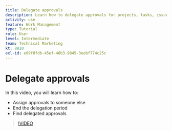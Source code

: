 ```yaml
---
title: Delegate approvals
description: Learn how to delegate approvals for projects, tasks, issues, and timecards to another [!DNL Adobe Workfront] user.
activity: use
feature: Work Management
type: Tutorial
role: User
level: Intermediate
team: Technical Marketing
kt: 8810
exl-id: e89f0fdb-45ef-46b3-9845-3eebf774c25c
---
```

# Delegate approvals

In this video, you will learn how to:

* Assign approvals to someone else
* End the delegation period
* Find delegated approvals 

>[!VIDEO](https://video.tv.adobe.com/v/336094/?quality=12)

<!---
learn more URLS
Delegate approval request
--->

